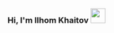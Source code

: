 ### Hi, I'm Ilhom Khaitov   <img src="https://media1.giphy.com/media/gM5qFksULw54NMWyry/giphy.gif?cid=ecf05e479iaruqcyymavzj4s79ebg8t6tlebxtnmvj40luey&ep=v1_stickers_search&rid=giphy.gif&ct=s" width="30px">

<!--
**Khaitov-Ilkhom/Khaitov-Ilkhom** is a ✨ _special_ ✨ repository because its `README.md` (this file) appears on your GitHub profile.

Here are some ideas to get you started:

- 🔭 I’m currently working on ...
- 🌱 I’m currently learning ...
- 👯 I’m looking to collaborate on ...
- 🤔 I’m looking for help with ...
- 💬 Ask me about ...
- 📫 How to reach me: ...
- 😄 Pronouns: ...
- ⚡ Fun fact: ...
-->
